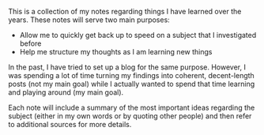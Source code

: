 This is a collection of my notes regarding things I have learned over the years. These notes will serve two main purposes:

- Allow me to quickly get back up to speed on a subject that I investigated before
- Help me structure my thoughts as I am learning new things

In the past, I have tried to set up a blog for the same purpose. However, I was spending a lot of time turning my findings into coherent, decent-length posts (not my main goal) while I actually wanted to spend that time learning and playing around (my main goal).

Each note will include a summary of the most important ideas regarding the subject (either in my own words or by quoting other people) and then refer to additional sources for more details.